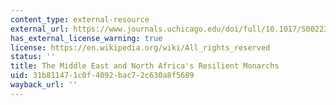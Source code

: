 ```yaml
---
content_type: external-resource
external_url: https://www.journals.uchicago.edu/doi/full/10.1017/S0022381612000436
has_external_license_warning: true
license: https://en.wikipedia.org/wiki/All_rights_reserved
status: ''
title: The Middle East and North Africa's Resilient Monarchs
uid: 31b81147-1c0f-4092-bac7-2c630a8f5689
wayback_url: ''
---
```

